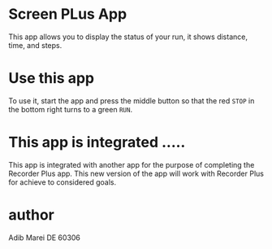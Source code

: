 # Screen PLus App

This app allows you to display the status of your run, it
shows distance, time, and steps.

# Use this app

To use it, start the app and press the middle button so that
the red `STOP` in the bottom right turns to a green `RUN`.

# This app is integrated .....

This app is integrated with another app for the purpose of completing the Recorder Plus app. This new version of the app will work with Recorder Plus for achieve to
considered goals.
# author

Adib Marei
DE 60306
